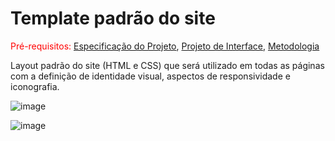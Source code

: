 # Template padrão do site

<span style="color:red">Pré-requisitos: <a href="2-Especificação do Projeto.md"> Especificação do Projeto</a></span>, <a href="3-Projeto de Interface.md"> Projeto de Interface</a>, <a href="4-Metodologia.md"> Metodologia</a>

Layout padrão do site (HTML e CSS) que será utilizado em todas as páginas com a definição de identidade visual, aspectos de responsividade e iconografia.


![image](https://user-images.githubusercontent.com/41959890/138696571-2d25b5b3-a09d-4752-b424-6e43f7743631.png)


![image](https://user-images.githubusercontent.com/41959890/138696637-e595cf25-040f-4e1c-bfdd-6880f94ebcad.png)
